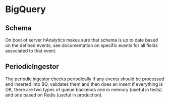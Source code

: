 # BigQuery

## Schema

On boot of server hAnalytics makes sure that schema is up to date based on the defined events, see documentation on specific events for all fields associated to that event.

## PeriodicIngestor

The periodic ingestor checks periodically if any events should be processed and inserted into BQ, validates them and then does an insert if everything is OK, there are two types of queue backends one in memory (useful in tests) and one based on Redis (useful in production).
